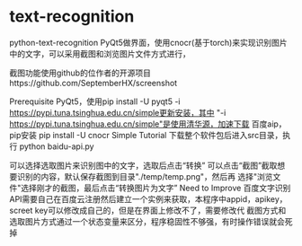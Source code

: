 # text-recognition
python-text-recognition
PyQt5做界面，使用cnocr(基于torch)来实现识别图片中的文字，可以采用截图和浏览图片文件方式进行，

截图功能使用github的位作者的开源项目https://github.com/SeptemberHX/screenshot

Prerequisite
PyQt5，使用pip install -U pyqt5 -i https://pypi.tuna.tsinghua.edu.cn/simple更新安装，其中 "-i https://pypi.tuna.tsinghua.edu.cn/simple"是使用清华源，加速下载
百度aip，pip安装 pip install -U cnocr
Simple Tutorial
下载整个软件包后进入src目录，执行 python baidu-api.py

可以选择选取图片来识别图中的文字，选取后点击“转换”
可以点击“截图”截取想要识别的内容，默认保存截图到目录"./temp/temp.png"，然后再 选择"浏览文件"选择刚才的截图，最后点击“转换图片为文字”
Need to Improve
百度文字识别API需要自己在百度云注册然后建立一个实例来获取，本程序中appid，apikey，screet key可以修改成自己的，但是在界面上修改不了，需要修改代
截图方式和选取图片方式通过一个状态变量来区分，程序稳固性不够强，有时操作错误就会死掉
